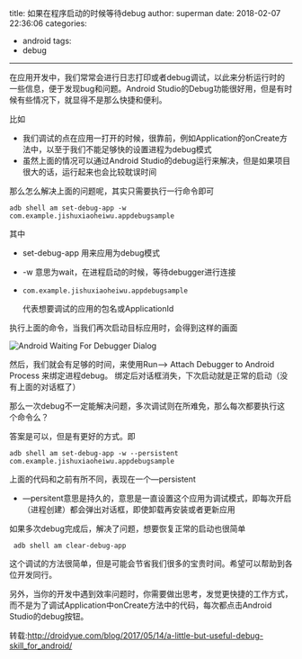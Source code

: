 title: 如果在程序启动的时候等待debug
author: superman
date: 2018-02-07 22:36:06
categories:
- android
tags:
- debug
---

在应用开发中，我们常常会进行日志打印或者debug调试，以此来分析运行时的一些信息，便于发现bug和问题。Android Studio的Debug功能很好用，但是有时候有些情况下，就显得不是那么快捷和便利。
<!--more-->

比如

*   我们调试的点在应用一打开的时候，很靠前，例如Application的onCreate方法中，以至于我们不能足够快的设置进程为debug模式
*   虽然上面的情况可以通过Android Studio的debug运行来解决，但是如果项目很大的话，运行起来也会比较耽误时间

那么怎么解决上面的问题呢，其实只需要执行一行命令即可

```
adb shell am set-debug-app -w com.example.jishuxiaoheiwu.appdebugsample
```


其中

*   set-debug-app 用来应用为debug模式
*   -w 意思为wait，在进程启动的时候，等待debugger进行连接
*   `com.example.jishuxiaoheiwu.appdebugsample`

    代表想要调试的应用的包名或ApplicationId

执行上面的命令，当我们再次启动目标应用时，会得到这样的画面

![Android Waiting For Debugger Dialog](http://upload-images.jianshu.io/upload_images/545982-5548e7da53022dc5.png?imageMogr2/auto-orient/strip%7CimageView2/2/w/1240)

然后，我们就会有足够的时间，来使用Run—> Attach Debugger to Android Process 来绑定进程debug。 绑定后对话框消失，下次启动就是正常的启动（没有上面的对话框了）

那么一次debug不一定能解决问题，多次调试则在所难免，那么每次都要执行这个命令么？

答案是可以，但是有更好的方式。即

```
adb shell am set-debug-app -w --persistent  com.example.jishuxiaoheiwu.appdebugsample
```

上面的代码和之前有所不同，表现在一个—persistent

*   —persitent意思是持久的，意思是一直设置这个应用为调试模式，即每次开启（进程创建）都会弹出对话框，即使卸载再安装或者更新应用

如果多次debug完成后，解决了问题，想要恢复正常的启动也很简单


```
 adb shell am clear-debug-app

```

这个调试的方法很简单，但是可能会节省我们很多的宝贵时间。希望可以帮助到各位开发同行。

另外，当你的开发中遇到效率问题时，你需要做出思考，发觉更快捷的工作方式，而不是为了调试Application中onCreate方法中的代码，每次都点击Android Studio的debug按钮。

转载:http://droidyue.com/blog/2017/05/14/a-little-but-useful-debug-skill_for_android/
